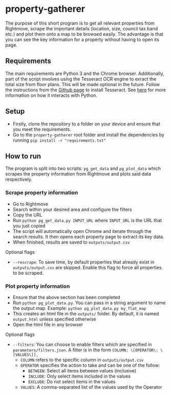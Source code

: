 # property-gatherer
The purpose of this short program is to get all relevant properties from Rightmove, scrape the important details (location, size, council tax band etc.) and plot them onto a map to be browsed easily. The advantage is that you can see the key information for a property without having to open its page.

## Requirements

The main requirements are Python 3 and the Chrome browser. Additionally, part of the script involves using the Tesseract OCR engine to exract the total size from floor plans. This will be made optional in the future. Follow the instructions from the [Github page](https://github.com/tesseract-ocr/tesseract) to install Tesseract. See [here](https://pypi.org/project/pytesseract/) for more information on how it interacts with Python. 

## Setup

- Firstly, clone the repository to a folder on your device and ensure that you meet the requirements.
- Go to the ```property-gatherer``` root folder and install the dependencies by running ```pip install -r "requirements.txt"```


## How to run

The program is split into two scripts: ```pg_get_data``` and ```pg_plot_data``` which scrapes the property information from Rightmove and plots said data respectively.

### Scrape property information

- Go to Rightmove
- Search within your desired area and configure the filters
- Copy the URL
- Run ```python pg_get_data.py INPUT_URL``` where ```INPUT_URL``` is the URL that you just copied
- The script will automatically open Chrome and iterate through the search results. It then opens each property page to extract its key data.
- When finished, results are saved to ```outputs/output.csv```

Optional flags
- ```--rescrape```: To save time, by default properties that already exist in ```outputs/output.csv``` are skipped. Enable this flag to force all properties to be scraped.

### Plot property information

- Ensure that the above section has been completed
- Run ```python pg_plot_data.py```. You can pass in a string argument to name the output map. Example: ```python pg_plot_data.py my_flat_map```
- This creates an html file in the ```outputs/``` folder. By default, it is named ```output.html``` unless specified otherwise
- Open the html file in any browser

Optional flags
- ```--filters```: You can choose to enable filters which are specified in ```parameters/filters.json```. A filter is in the form ```COLUMN: \[OPERATOR\: \[VALUES\]],```
    - ```COLUMN``` refers to the specific column in ```outputs/output.csv```
    - ```OPERATOR``` specifies the action to take and can be one of the follow:
        - ```BETWEEN```: Select all items between values (inclusive)
        - ```INCLUDE```: Only select items included in the values
        - ```EXCLUDE```: Do not select items in the values
    - ```VALUES```: A comma-separated list of the values used by the Operator
